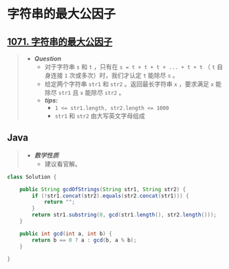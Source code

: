 # 字符串的最大公因子

## [1071. 字符串的最大公因子](https://leetcode.cn/problems/greatest-common-divisor-of-strings/)

> - ***Question***
>   - 对于字符串 `s` 和 `t` ，只有在 `s = t + t + t + ... + t + t` （ `t` 自身连接 `1` 次或多次）时，我们才认定 `t` 能除尽 `s` 。
>   - 给定两个字符串 `str1` 和 `str2` 。返回最长字符串 `x` ，要求满足 `x` 能除尽 `str1` 且 `x` 能除尽 `str2` 。
>   - ***tips:***
>     - `1 <= str1.length, str2.length <= 1000`
>     - `str1` 和 `str2` 由大写英文字母组成

## Java

> - ***数学性质***
>   - 建议看官解。

```java
class Solution {

    public String gcdOfStrings(String str1, String str2) {
        if (!str1.concat(str2).equals(str2.concat(str1))) {
            return "";
        }
        return str1.substring(0, gcd(str1.length(), str2.length()));
    }

    public int gcd(int a, int b) {
        return b == 0 ? a : gcd(b, a % b);
    }

}
```
